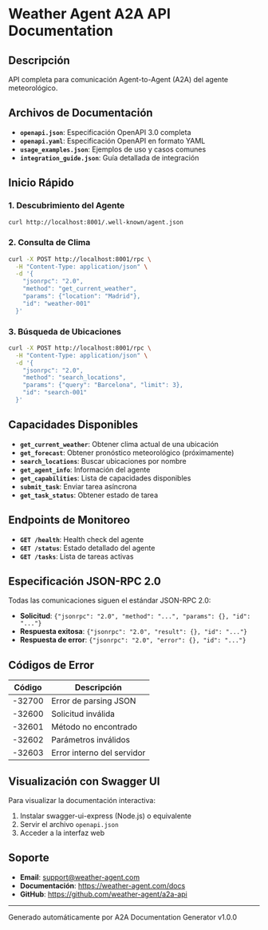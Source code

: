 # Weather Agent A2A API Documentation

## Descripción

API completa para comunicación Agent-to-Agent (A2A) del agente meteorológico.

## Archivos de Documentación

- **`openapi.json`**: Especificación OpenAPI 3.0 completa
- **`openapi.yaml`**: Especificación OpenAPI en formato YAML
- **`usage_examples.json`**: Ejemplos de uso y casos comunes
- **`integration_guide.json`**: Guía detallada de integración

## Inicio Rápido

### 1. Descubrimiento del Agente

```bash
curl http://localhost:8001/.well-known/agent.json
```

### 2. Consulta de Clima

```bash
curl -X POST http://localhost:8001/rpc \
  -H "Content-Type: application/json" \
  -d '{
    "jsonrpc": "2.0",
    "method": "get_current_weather",
    "params": {"location": "Madrid"},
    "id": "weather-001"
  }'
```

### 3. Búsqueda de Ubicaciones

```bash
curl -X POST http://localhost:8001/rpc \
  -H "Content-Type: application/json" \
  -d '{
    "jsonrpc": "2.0",
    "method": "search_locations",
    "params": {"query": "Barcelona", "limit": 3},
    "id": "search-001"
  }'
```

## Capacidades Disponibles

- **`get_current_weather`**: Obtener clima actual de una ubicación
- **`get_forecast`**: Obtener pronóstico meteorológico (próximamente)
- **`search_locations`**: Buscar ubicaciones por nombre
- **`get_agent_info`**: Información del agente
- **`get_capabilities`**: Lista de capacidades disponibles
- **`submit_task`**: Enviar tarea asíncrona
- **`get_task_status`**: Obtener estado de tarea

## Endpoints de Monitoreo

- **`GET /health`**: Health check del agente
- **`GET /status`**: Estado detallado del agente
- **`GET /tasks`**: Lista de tareas activas

## Especificación JSON-RPC 2.0

Todas las comunicaciones siguen el estándar JSON-RPC 2.0:

- **Solicitud**: `{"jsonrpc": "2.0", "method": "...", "params": {}, "id": "..."}`
- **Respuesta exitosa**: `{"jsonrpc": "2.0", "result": {}, "id": "..."}`
- **Respuesta de error**: `{"jsonrpc": "2.0", "error": {}, "id": "..."}`

## Códigos de Error

| Código | Descripción |
|--------|-------------|
| -32700 | Error de parsing JSON |
| -32600 | Solicitud inválida |
| -32601 | Método no encontrado |
| -32602 | Parámetros inválidos |
| -32603 | Error interno del servidor |

## Visualización con Swagger UI

Para visualizar la documentación interactiva:

1. Instalar swagger-ui-express (Node.js) o equivalente
2. Servir el archivo `openapi.json`
3. Acceder a la interfaz web

## Soporte

- **Email**: support@weather-agent.com
- **Documentación**: https://weather-agent.com/docs
- **GitHub**: https://github.com/weather-agent/a2a-api

---

Generado automáticamente por A2A Documentation Generator v1.0.0
